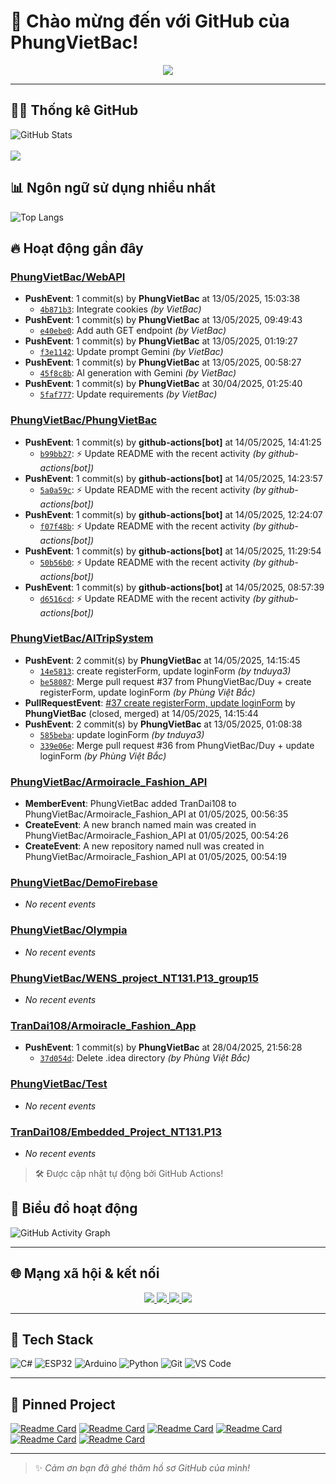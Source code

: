 # 👋 Chào mừng đến với GitHub của PhungVietBac!

<p align="center">
  <img src="https://readme-typing-svg.demolab.com/?lines=Welcome+to+my+GitHub!;I+love+Programming;AI+%7C+FullStack+%7C+Android+%7C+Desktop;Let's+build+something+awesome!&center=true&width=500&height=45&color=F7971E&vCenter=true&size=22">
</p>

---

## 🧑‍💻 Thống kê GitHub

![GitHub Stats](https://github-readme-stats.vercel.app/api?username=PhungVietBac&show_icons=true&theme=radical)
<br><br>
![](https://nirzak-streak-stats.vercel.app/?user=PhungVietBac&theme=radical)

## 📊 Ngôn ngữ sử dụng nhiều nhất

![Top Langs](https://github-readme-stats.vercel.app/api/top-langs/?username=PhungVietBac&layout=compact&theme=radical)

## 🔥 Hoạt động gần đây

<!--START_SECTION:activity-->
### [PhungVietBac/WebAPI](https://github.com/PhungVietBac/WebAPI)
- **PushEvent**: 1 commit(s) by **PhungVietBac** at 13/05/2025, 15:03:38
  - [`4b871b3`](https://github.com/PhungVietBac/WebAPI/commit/4b871b30b9310167b927a999f04dae1d84b75b45): Integrate cookies _(by VietBac)_
- **PushEvent**: 1 commit(s) by **PhungVietBac** at 13/05/2025, 09:49:43
  - [`e40ebe0`](https://github.com/PhungVietBac/WebAPI/commit/e40ebe072c9d5dcd49f63064e70a72419d8a22dd): Add auth GET endpoint _(by VietBac)_
- **PushEvent**: 1 commit(s) by **PhungVietBac** at 13/05/2025, 01:19:27
  - [`f3e1142`](https://github.com/PhungVietBac/WebAPI/commit/f3e114214f15ad0a7a8f118d9d71c353021eb497): Update prompt Gemini _(by VietBac)_
- **PushEvent**: 1 commit(s) by **PhungVietBac** at 13/05/2025, 00:58:27
  - [`45f8c8b`](https://github.com/PhungVietBac/WebAPI/commit/45f8c8bc63991da7aa31e943f341fd30cedacab8): AI generation with Gemini _(by VietBac)_
- **PushEvent**: 1 commit(s) by **PhungVietBac** at 30/04/2025, 01:25:40
  - [`5faf777`](https://github.com/PhungVietBac/WebAPI/commit/5faf7770e7e3088250d1e5640c30a6bbac99c82c): Update requirements _(by VietBac)_

### [PhungVietBac/PhungVietBac](https://github.com/PhungVietBac/PhungVietBac)
- **PushEvent**: 1 commit(s) by **github-actions[bot]** at 14/05/2025, 14:41:25
  - [`b99bb27`](https://github.com/PhungVietBac/PhungVietBac/commit/b99bb27655cc9254791e84c5f07b0480e032004f): ⚡ Update README with the recent activity _(by github-actions[bot])_
- **PushEvent**: 1 commit(s) by **github-actions[bot]** at 14/05/2025, 14:23:57
  - [`5a0a59c`](https://github.com/PhungVietBac/PhungVietBac/commit/5a0a59c3b8c845fdc5291a3b9c704e6a3df38a2f): ⚡ Update README with the recent activity _(by github-actions[bot])_
- **PushEvent**: 1 commit(s) by **github-actions[bot]** at 14/05/2025, 12:24:07
  - [`f07f48b`](https://github.com/PhungVietBac/PhungVietBac/commit/f07f48ba3fc007f585144f40bff1cfd78997f13a): ⚡ Update README with the recent activity _(by github-actions[bot])_
- **PushEvent**: 1 commit(s) by **github-actions[bot]** at 14/05/2025, 11:29:54
  - [`50b56b0`](https://github.com/PhungVietBac/PhungVietBac/commit/50b56b04eeb9b1bb154b52e7fa891a983633051e): ⚡ Update README with the recent activity _(by github-actions[bot])_
- **PushEvent**: 1 commit(s) by **github-actions[bot]** at 14/05/2025, 08:57:39
  - [`d6516cd`](https://github.com/PhungVietBac/PhungVietBac/commit/d6516cd658c3801a4f5f4d0497a4c571a1eb7dab): ⚡ Update README with the recent activity _(by github-actions[bot])_

### [PhungVietBac/AITripSystem](https://github.com/PhungVietBac/AITripSystem)
- **PushEvent**: 2 commit(s) by **PhungVietBac** at 14/05/2025, 14:15:45
  - [`14e5813`](https://github.com/PhungVietBac/AITripSystem/commit/14e58135591716df859ada143fd56a310a41e80a): create registerForm, update loginForm _(by tnduya3)_
  - [`be58087`](https://github.com/PhungVietBac/AITripSystem/commit/be5808788f9341ac1478248d0154326301368a40): Merge pull request #37 from PhungVietBac/Duy + create registerForm, update loginForm _(by Phùng Việt Bắc)_
- **PullRequestEvent**: [#37 create registerForm, update loginForm](https://github.com/PhungVietBac/AITripSystem/pull/37) by **PhungVietBac** (closed, merged) at 14/05/2025, 14:15:44
- **PushEvent**: 2 commit(s) by **PhungVietBac** at 13/05/2025, 01:08:38
  - [`585beba`](https://github.com/PhungVietBac/AITripSystem/commit/585beba77e9799eef726906c5e602ff436e72e14): update loginForm _(by tnduya3)_
  - [`339e06e`](https://github.com/PhungVietBac/AITripSystem/commit/339e06e1cff174d60f7191b944d6b938f9a1c690): Merge pull request #36 from PhungVietBac/Duy + update loginForm _(by Phùng Việt Bắc)_

### [PhungVietBac/Armoiracle_Fashion_API](https://github.com/PhungVietBac/Armoiracle_Fashion_API)
- **MemberEvent**: PhungVietBac added TranDai108 to PhungVietBac/Armoiracle_Fashion_API at 01/05/2025, 00:56:35
- **CreateEvent**: A new branch named main was created in PhungVietBac/Armoiracle_Fashion_API at 01/05/2025, 00:54:26
- **CreateEvent**: A new repository named null was created in PhungVietBac/Armoiracle_Fashion_API at 01/05/2025, 00:54:19

### [PhungVietBac/DemoFirebase](https://github.com/PhungVietBac/DemoFirebase)
- _No recent events_

### [PhungVietBac/Olympia](https://github.com/PhungVietBac/Olympia)
- _No recent events_

### [PhungVietBac/WENS_project_NT131.P13_group15](https://github.com/PhungVietBac/WENS_project_NT131.P13_group15)
- _No recent events_

### [TranDai108/Armoiracle_Fashion_App](https://github.com/TranDai108/Armoiracle_Fashion_App)
- **PushEvent**: 1 commit(s) by **PhungVietBac** at 28/04/2025, 21:56:28
  - [`37d054d`](https://github.com/TranDai108/Armoiracle_Fashion_App/commit/37d054d992043f49d32547b53eaacf947478599a): Delete .idea directory _(by Phùng Việt Bắc)_

### [PhungVietBac/Test](https://github.com/PhungVietBac/Test)
- _No recent events_

### [TranDai108/Embedded_Project_NT131.P13](https://github.com/TranDai108/Embedded_Project_NT131.P13)
- _No recent events_

<!--END_SECTION:activity-->

> 🛠️ Được cập nhật tự động bởi GitHub Actions!

## 🧭 Biểu đồ hoạt động

![GitHub Activity Graph](https://github-readme-activity-graph.vercel.app/graph?username=PhungVietBac&theme=github-compact)

---

## 🌐 Mạng xã hội & kết nối

<p align="center">
  <a href="https://www.linkedin.com/in/b%E1%BA%AFc-ph%C3%B9ng-vi%E1%BB%87t-396674298/" target="_blank">
    <img src="https://img.shields.io/badge/-LinkedIn-0077B5?style=for-the-badge&logo=linkedin&logoColor=white" />
  </a>
  <a href="mailto:bacphungviet@gmail.com">
    <img src="https://img.shields.io/badge/-Gmail-D14836?style=for-the-badge&logo=gmail&logoColor=white" />
  </a>
  <a href="https://github.com/PhungVietBac">
    <img src="https://img.shields.io/badge/-GitHub-181717?style=for-the-badge&logo=github&logoColor=white" />
  </a>
  <a href="https://www.facebook.com/bac.phungviet.92" target="_blank">
    <img src="https://img.shields.io/badge/-Facebook-1877F2?style=for-the-badge&logo=facebook&logoColor=white" />
  </a>
</p>

---

## 🧰 Tech Stack

![C#](https://img.shields.io/badge/-CSharp-239120?style=flat&logo=c-sharp&logoColor=white)
![ESP32](https://img.shields.io/badge/-ESP32-FF5722?style=flat&logo=esphome&logoColor=white)
![Arduino](https://img.shields.io/badge/-Arduino-00979D?style=flat&logo=arduino&logoColor=white)
![Python](https://img.shields.io/badge/-Python-3776AB?style=flat&logo=python&logoColor=white)
![Git](https://img.shields.io/badge/-Git-F05032?style=flat&logo=git&logoColor=white)
![VS Code](https://img.shields.io/badge/-VSCode-007ACC?style=flat&logo=visual-studio-code&logoColor=white)

---

## 📌 Pinned Project

[![Readme Card](https://github-readme-stats.vercel.app/api/pin/?username=PhungVietBac&repo=AITripSystem&theme=radical)](https://github.com/PhungVietBac/AITripSystem)
[![Readme Card](https://github-readme-stats.vercel.app/api/pin/?username=PhungVietBac&repo=WebAPI&theme=radical)](https://github.com/PhungVietBac/WebAPI)
[![Readme Card](https://github-readme-stats.vercel.app/api/pin/?username=PhungVietBac&repo=Armoiracle_Fashion_API&theme=radical)](https://github.com/PhungVietBac/Armoiracle_Fashion_API)
[![Readme Card](https://github-readme-stats.vercel.app/api/pin/?username=PhungVietBac&repo=Olympia&theme=radical)](https://github.com/PhungVietBac/Olympia)
[![Readme Card](https://github-readme-stats.vercel.app/api/pin/?username=PhungVietBac&repo=WENS_project_NT131.P13_group15&theme=radical)](https://github.com/PhungVietBac/WENS_project_NT131.P13_group15)
[![Readme Card](https://github-readme-stats.vercel.app/api/pin/?username=TranDai108&repo=Armoiracle_Fashion_App&theme=radical)](https://github.com/TranDai108/Armoiracle_Fashion_App)

---

> ✨ *Cảm ơn bạn đã ghé thăm hồ sơ GitHub của mình!*
